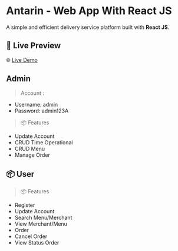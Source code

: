 # Antarin - Web App With React JS

A simple and efficient delivery service platform built with **React JS**.

## 🔗 Live Preview

🌐 [Live Demo](https://antarin-web.vercel.app)

## Admin
> Account :
- Username: admin
- Password: admin123A

> 📦 Features
- Update Account
- CRUD Time Operational
- CRUD Menu
- Manage Order

## 📦 User
> 📦 Features
- Register
- Update Account
- Search Menu/Merchant
- View Merchant/Menu
- Order
- Cancel Order
- View Status Order


